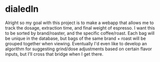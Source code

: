 # dialedIn
Alright so my goal with this project is to make a webapp that allows me to track the dosage, extraction time, and final weight of espresso. 
I want this to be sorted by brand/roaster, and the specific coffee/roast. Each bag will be unique in the database, but bags of the same brand + roast
will be grouped together when viewing. Eventually I'd even like to develop an algorithm for suggesting grind/dose adjustments based on certain flavor inputs,
but I'll cross that bridge when I get there.
